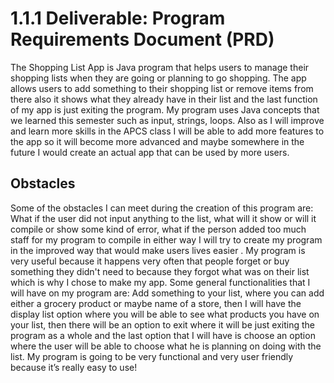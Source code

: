 # 1.1.1 Deliverable: Program Requirements Document (PRD)

The Shopping List App is Java program that helps users to manage their shopping lists when they are going or planning to go shopping. The app allows users to add something to their shopping list or remove items from there also it shows what they already have in their list and the last function of my app is just exiting the program. My program uses Java concepts that we learned this semester such as input, strings, loops. Also as I will improve and learn more skills in the APCS class I will be able to add more features to the app so it will become more advanced and maybe somewhere in the future I would create an actual app that can be used by more users. 

## Obstacles
Some of the obstacles I can meet during the creation of this program are: What if the user did not input anything to the list, what will it show or will it compile or show some kind of error, what if the person added too much staff for my program to compile in either way I will try to create my program in the improved way that would make users lives easier . My program is very useful because it happens very often that people forget or buy something they didn't need to because they forgot what was on their list which is why I chose to make my app. Some general functionalities that I will have on my program are: Add something to your list, where you can add either a grocery product or maybe name of a store, then I will have the display list option where you will be able to see what products you have on your list, then there will be an option to exit where it will be just exiting the program as a whole and the last option that I will have is choose an option where the user will be able to choose what he is planning on doing with the list. My program is going to be very functional and very user friendly because it’s really easy to use!
